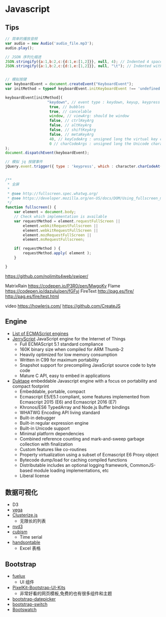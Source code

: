 # Javascript

## Tips

```js
// 简单的播放音频
var audio = new Audio('audio_file.mp3');
audio.play();

// JSON 序列化缩进
JSON.stringify({a:1,b:2,c:{d:1,e:[1,2]}}, null, 4); // Indented 4 spaces
JSON.stringify({a:1,b:2,c:{d:1,e:[1,2]}}, null, "\t"); // Indented with tab


// 模拟按键
var keyboardEvent = document.createEvent("KeyboardEvent");
var initMethod = typeof keyboardEvent.initKeyboardEvent !== 'undefined' ? "initKeyboardEvent" : "initKeyEvent";

keyboardEvent[initMethod](
                   "keydown", // event type : keydown, keyup, keypress
                    true, // bubbles
                    true, // cancelable
                    window, // viewArg: should be window
                    false, // ctrlKeyArg
                    false, // altKeyArg
                    false, // shiftKeyArg
                    false, // metaKeyArg
                    40, // keyCodeArg : unsigned long the virtual key code, else 0
                    0 // charCodeArgs : unsigned long the Unicode character associated with the depressed key, else 0
);
document.dispatchEvent(keyboardEvent);

// 模拟 jq 按键事件
jQuery.event.trigger({ type : 'keypress', which : character.charCodeAt(0) });


/**
 * 全屏
 *
 * @see http://fullscreen.spec.whatwg.org/
 * @see https://developer.mozilla.org/en-US/docs/DOM/Using_fullscreen_mode
 */
function fullscreen() {
    var element = document.body;
    // Check which implementation is available
    var requestMethod = element.requestFullScreen ||
        element.webkitRequestFullscreen ||
        element.webkitRequestFullScreen ||
        element.mozRequestFullScreen ||
        element.msRequestFullscreen;

    if( requestMethod ) {
        requestMethod.apply( element );
    }

}
```


https://github.com/nolimits4web/swiper/

MatrixRain
https://codepen.io/P3R0/pen/MwgoKv
Flame
https://codepen.io/dazulu/pen/fGFyj
FireText
http://pag.es/fire/
http://pag.es/fire/test.html



video
https://howlerjs.com/
https://github.com/CreateJS


## Engine

* [List of ECMAScript engines](https://en.wikipedia.org/wiki/List_of_ECMAScript_engines)
* [JerryScript](https://github.com/Samsung/jerryscript) JavaScript engine for the Internet of Things
  * Full ECMAScript 5.1 standard compliance
  * 160K binary size when compiled for ARM Thumb-2
  * Heavily optimized for low memory consumption
  * Written in C99 for maximum portability
  * Snapshot support for precompiling JavaScript source code to byte code
  * Mature C API, easy to embed in applications
* [Duktape](https://github.com/svaarala/duktape)  embeddable Javascript engine with a focus on portability and compact footprint
  * Embeddable, portable, compact
  * Ecmascript E5/E5.1 compliant, some features implemented from Ecmascript 2015 (E6) and Ecmascript 2016 (E7)
  * Khronos/ES6 TypedArray and Node.js Buffer bindings
  * WHATWG Encoding API living standard
  * Built-in debugger
  * Built-in regular expression engine
  * Built-in Unicode support
  * Minimal platform dependencies
  * Combined reference counting and mark-and-sweep garbage collection with finalization
  * Custom features like co-routines
  * Property virtualization using a subset of Ecmascript E6 Proxy object
  * Bytecode dump/load for caching compiled functions
  * Distributable includes an optional logging framework, CommonJS-based module loading implementations, etc
  * Liberal license


## 数据可视化
* D3
* [vega](https://github.com/vega/vega)
* [Clusterize.js](https://github.com/NeXTs/Clusterize.js)
  * 无限长的列表
* [nvd3](https://github.com/novus/nvd3)
* [cubism](https://github.com/square/cubism)
  * Time serial
* [handsontable](https://github.com/handsontable/handsontable)
  * Excel 表格

## Bootstrap
* [fuelux](https://github.com/ExactTarget/fuelux)
  * UI 组件
* [PixelKit-Bootstrap-UI-Kits](https://github.com/Pixelkit/PixelKit-Bootstrap-UI-Kits)
  * 非常好看的网页模板,免费的也有很多组件和主题
* [bootstrap-datepicker](https://github.com/uxsolutions/bootstrap-datepicker)
* [bootstrap-switch](https://github.com/nostalgiaz/bootstrap-switch)
* [Bootswatch](https://bootswatch.com/)
